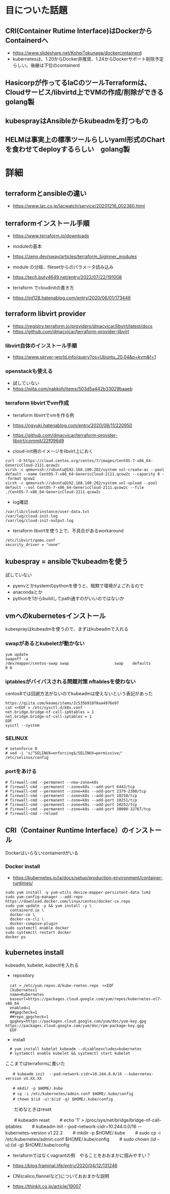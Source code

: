 # 目についた話題

## CRI(Container Rutime Interface)はDockerからContainerdへ

- https://www.slideshare.net/KoheiTokunaga/dockercontainerd
- kubernetesは、1.20からDocker非推奨、1.24からDockerサポート削除予定らしい。後継は下位のcontainerd

## Hasicorpが作ってるIaCのツールTerraformは、Cloudサービス/libvirtd上でVMの作成/削除ができる golang製

## kubesprayはAnsibleからkubeadmを打つもの

## HELMは事実上の標準ツールらしいyaml形式のChartを食わせてdeployするらしい　golang製

# 詳細

## terraformとansibleの違い

- https://www.lac.co.jp/lacwatch/service/20201216_002380.html

## terraformインストール手順

- https://www.terraform.io/downloads

-  moduleの基本
- https://zenn.dev/sway/articles/terraform_biginner_modules
- module の分岐、filesetからのパラメータ読み込み
- https://tech.buty4649.net/entry/2022/07/22/191008
- terraform でcloudinitの書き方
- https://int128.hatenablog.com/entry/2020/06/01/173446

## terraform libvirt provider

- https://registry.terraform.io/providers/dmacvicar/libvirt/latest/docs
- https://github.com/dmacvicar/terraform-provider-libvirt

### libvirt自体のインストール手順

- https://www.server-world.info/query?os=Ubuntu_20.04&p=kvm&f=1

### openstackも使える

- 試していない
- https://qiita.com/nakkoh/items/503d5a442b33029baaeb



### terraform libvirtでvm作成

- terraform libvirtでvmを作る例
- https://ngyuki.hatenablog.com/entry/2020/08/11/220950
- https://github.com/dmacvicar/terraform-provider-libvirt/commit/22f096d9

- cloud-init用のイメージをlibvirt上におく

```
curl -O https://cloud.centos.org/centos/7/images/CentOS-7-x86_64-GenericCloud-2111.qcow2c
virsh -c qemu+ssh://ubuntu@192.168.100.202/system vol-create-as --pool default --name CentOS-7-x86_64-GenericCloud-2111.qcow2c --capacity 0 --format qcow2
virsh -c qemu+ssh://ubuntu@192.168.100.202/system vol-upload --pool default --vol CentOS-7-x86_64-GenericCloud-2111.qcow2c --file ./CentOS-7-x86_64-GenericCloud-2111.qcow2c
```

- log確認

```
/var/lib/cloud/instance/user-data.txt
/var/log/cloud-init.log
/var/log/cloud-init-output.log
```

- terraform libvirtを使う上で、不具合があるworkaround

```
/etc/libvirt/qemu.conf
security_driver = "none"
```

## kubespray = ansibleでkubeadmを使う

試していない

- pyenvとかsystemのpythonを使うと、暗黙で環境がよごれるので
- anacondaとか
- pythonを1からbuildしてpath通すのがいいのではないか


## vmへのkubernetesインストール

kubesprayはkubeadmを使うので、まずはkubeadmで入れる


### swapがあるとkubeletが動かない

```
yum update
swapoff -a
/dev/mapper/centos-swap swap                    swap    defaults        0 0
```

### iptablesがバイバスされる問題対策 nftablesを使わない

centos8では回避方法がないのでkubeadmは使えないという表記があった

```
https://qiita.com/keomo/items/2c535b918f8aa4976e97
cat <<EOF > /etc/sysctl.d/k8s.conf
net.bridge.bridge-nf-call-ip6tables = 1
net.bridge.bridge-nf-call-iptables = 1
EOF
sysctl --system
```

### SELINUX

```
# setenforce 0
# sed -i 's/^SELINUX=enforcing$/SELINUX=permissive/' /etc/selinux/config
```

### portをあける

```
# firewall-cmd --permanent --new-zone=k8s
# firewall-cmd --permanent --zone=k8s --add-port 6443/tcp
# firewall-cmd --permanent --zone=k8s --add-port 2379-2380/tcp
# firewall-cmd --permanent --zone=k8s --add-port 10250/tcp
# firewall-cmd --permanent --zone=k8s --add-port 10251/tcp
# firewall-cmd --permanent --zone=k8s --add-port 10252/tcp
# firewall-cmd --permanent --zone=k8s --add-port 30000-32767/tcp
# firewall-cmd --reload
```

## CRI（Container Runtime Interface）のインストール

Dockerはいらないcontainerdがいる
　　
### Docker install

- https://kubernetes.io/ja/docs/setup/production-environment/container-runtimes/

```
sudo yum install -y yum-utils device-mapper-persistent-data lvm2
sudo yum-config-manager --add-repo   https://download.docker.com/linux/centos/docker-ce.repo
sudo yum update -y && yum install -y \
  containerd.io \
  docker-ce \
  docker-ce-cli \
  docker-compose-plugin
sudo systemctl enable docker
sudo systemctl restart docker
docker ps
```


## kubernetes install

kubeadm, kubelet, kubectlを入れる

- repository

```
  cat > /etc/yum.repos.d/kube-rnetes.repo　<<EOF
  [kubernetes]
  name=Kubernetes
  baseurl=https://packages.cloud.google.com/yum/repos/kubernetes-el7-x86_64
  enabled=1
  ##gpgcheck=1
  ##repo_gpgcheck=1
  gpgkey=https://packages.cloud.google.com/yum/doc/yum-key.gpg https://packages.cloud.google.com/yum/doc/rpm-package-key.gpg
  EOF
```  

- install

```
  # yum install kubelet kubeadm --disableexcludes=kubernetes
  # systemctl enable kubelet && systemctl start kubelet
```

ここまではterraformに書いた

```
　　# kubeadm init  --pod-network-cidr=10.244.0.0/16 --kubernetes-version vX.XX.XX

　　# mkdir -p $HOME/.kube
　　# cp -i /etc/kubernetes/admin.conf $HOME/.kube/config
　　# chown $(id -u):$(id -g) $HOME/.kube/config

```

　　だめなときはreset

　　# kubeadm reset
　　# echo '1' > /proc/sys/net/bridge/bridge-nf-call-iptables
　　# kubeadm init --pod-network-cidr=10.244.0.0/16 --kubernetes-version v1.22.2
　　# mkdir -p $HOME/.kube
　　# sudo cp -i /etc/kubernetes/admin.conf $HOME/.kube/config
　　# sudo chown $(id -u):$(id -g) $HOME/.kube/config



- terraformではなくvagrantの例　やることをおおまかに掴みやすい？
- https://blog.framinal.life/entry/2020/04/12/131246


- CNI(calico,flannelなど)についておおまかな説明
- https://thinkit.co.jp/article/19007

